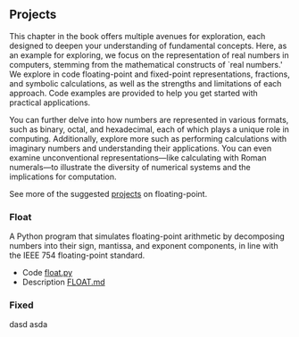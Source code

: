 ## Projects

This chapter in the book offers multiple avenues for exploration, each designed to
deepen your understanding of fundamental concepts. Here, as an example for exploring,
we focus on the representation of real numbers in computers, stemming from the mathematical
constructs of `real numbers.' We explore in code floating-point and fixed-point
representations, fractions, and symbolic calculations, as well as the strengths
and limitations of each approach. Code examples are provided to help you get
started with practical applications.

You can further delve into how numbers are represented in various formats, such as
binary, octal, and hexadecimal, each of which plays a unique role in computing.
Additionally, explore more such as performing calculations with imaginary numbers
and understanding their applications. You can even examine unconventional
representations—like calculating with Roman numerals—to illustrate the diversity
of numerical systems and the implications for computation.

See more of the suggested [projects](./FLOATING.md) on floating-point.


### Float

A Python program that simulates floating-point arithmetic by decomposing numbers into their sign, mantissa, and exponent components, in line with the IEEE 754 floating-point standard.

* Code [float.py](./numbers/float.py)
* Description [FLOAT.md](./numbers/FLOAT.md)


### Fixed

dasd
asda
